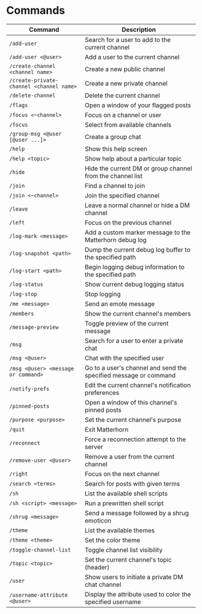 # Commands

| Command | Description |
| ------- | ----------- |
| `/add-user` | Search for a user to add to the current channel |
| `/add-user <@user>` | Add a user to the current channel |
| `/create-channel <channel name>` | Create a new public channel |
| `/create-private-channel <channel name>` | Create a new private channel |
| `/delete-channel` | Delete the current channel |
| `/flags` | Open a window of your flagged posts |
| `/focus <~channel>` | Focus on a channel or user |
| `/focus` | Select from available channels |
| `/group-msg <@user [@user ...]>` | Create a group chat |
| `/help` | Show this help screen |
| `/help <topic>` | Show help about a particular topic |
| `/hide` | Hide the current DM or group channel from the channel list |
| `/join` | Find a channel to join |
| `/join <~channel>` | Join the specified channel |
| `/leave` | Leave a normal channel or hide a DM channel |
| `/left` | Focus on the previous channel |
| `/log-mark <message>` | Add a custom marker message to the Matterhorn debug log |
| `/log-snapshot <path>` | Dump the current debug log buffer to the specified path |
| `/log-start <path>` | Begin logging debug information to the specified path |
| `/log-status` | Show current debug logging status |
| `/log-stop` | Stop logging |
| `/me <message>` | Send an emote message |
| `/members` | Show the current channel's members |
| `/message-preview` | Toggle preview of the current message |
| `/msg` | Search for a user to enter a private chat |
| `/msg <@user>` | Chat with the specified user |
| `/msg <@user> <message or command>` | Go to a user's channel and send the specified message or command |
| `/notify-prefs` | Edit the current channel's notification preferences |
| `/pinned-posts` | Open a window of this channel's pinned posts |
| `/purpose <purpose>` | Set the current channel's purpose |
| `/quit` | Exit Matterhorn |
| `/reconnect` | Force a reconnection attempt to the server |
| `/remove-user <@user>` | Remove a user from the current channel |
| `/right` | Focus on the next channel |
| `/search <terms>` | Search for posts with given terms |
| `/sh` | List the available shell scripts |
| `/sh <script> <message>` | Run a prewritten shell script |
| `/shrug <message>` | Send a message followed by a shrug emoticon |
| `/theme` | List the available themes |
| `/theme <theme>` | Set the color theme |
| `/toggle-channel-list` | Toggle channel list visibility |
| `/topic <topic>` | Set the current channel's topic (header) |
| `/user` | Show users to initiate a private DM chat channel |
| `/username-attribute <@user>` | Display the attribute used to color the specified username |
